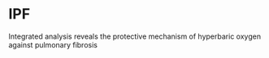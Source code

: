 # IPF
Integrated analysis reveals the protective mechanism of hyperbaric oxygen against pulmonary fibrosis

